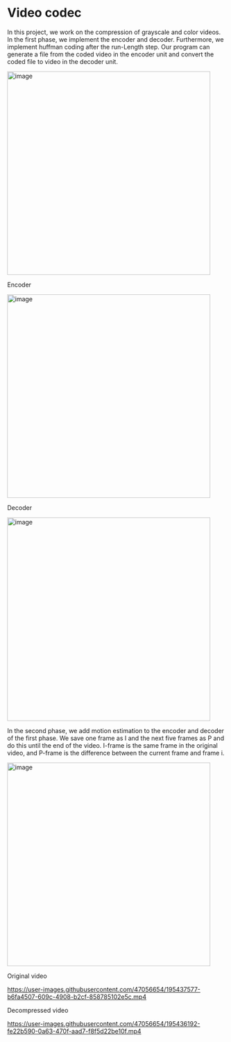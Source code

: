 # Video codec
In this project, we work on the compression of grayscale and color videos. In the first phase, we implement the encoder and decoder. Furthermore, we implement huffman coding after the run-Length step. Our program can generate a file from the coded video in the encoder unit and convert the coded file to video in the decoder unit.

<img width="468" alt="image" src="https://user-images.githubusercontent.com/47056654/195435384-2de8edd4-5c09-4718-b2a4-6ce57a273dbf.png">

Encoder

<img width="468" alt="image" src="https://user-images.githubusercontent.com/47056654/195435551-ecfdf3b2-7add-41de-ba6e-5dfca587031e.png">

Decoder

<img width="468" alt="image" src="https://user-images.githubusercontent.com/47056654/195435631-cb02df70-4426-47df-a0bd-610fa684a7cf.png">

In the second phase, we add motion estimation to the encoder and decoder of the first phase. We save one frame as I and the next five frames as P and do this until the end of the video. I-frame is the same frame in the original video, and P-frame is the difference between the current frame and frame i.

<img width="468" alt="image" src="https://user-images.githubusercontent.com/47056654/195435693-e95efe97-2b69-40e1-9ebd-e1cc2a1d8f73.png">

Original video

https://user-images.githubusercontent.com/47056654/195437577-b6fa4507-609c-4908-b2cf-858785102e5c.mp4

Decompressed video

https://user-images.githubusercontent.com/47056654/195436192-fe22b590-0a63-470f-aad7-f8f5d22be10f.mp4

